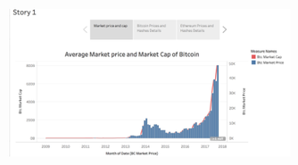 
![Table1](https://github.com/Rudhvisuals/Final-BC-ETH-Tableau-Project/blob/master/Screen%20Shot%202018-01-04%20at%203.08.49%20PM.png)
